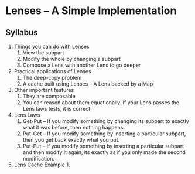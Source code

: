 # Lenses – A Simple Implementation

## Syllabus
1. Things you can do with Lenses
    1. View the subpart
    1. Modify the whole by changing a subpart
    1. Compose a Lens with another Lens to go deeper
1. Practical applications of Lenses
    1. The deep-copy problem
    1. A cache built using Lenses – A Lens backed by a Map
1. Other important features 
    1. They are composable
    2. You can reason about them equationally.  If your Lens passes the Lens laws tests, it is correct
1. Lens Laws
    1. Get-Put – If you modify something by changing its subpart to exactly what it was before, then nothing happens.
    1. Put-Get – If you modify something by inserting a particular subpart,  then you get back exactly what you put.
    1. Put-Put – If you modify something by inserting a particular subpart and then modify it again,  its exactly as if you only made the second modification.
1. Lens Cache Example
    1. 